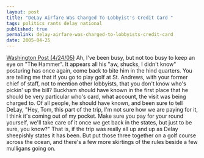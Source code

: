 ```yaml
---
layout: post
title: "DeLay Airfare Was Charged To Lobbyist's Credit Card "
tags: politics rants delay national
published: true
permalink: delay-airfare-was-charged-to-lobbyists-credit-card
date: 2005-04-25
---
```


<a href="http://www.washingtonpost.com/wp-dyn/articles/A12416-2005Apr23.html">Washington Post (4/24/05)</a> Ah, I've been busy, but not too busy to keep an eye on "The Hammer".  It appears all his "aw,  shucks, I didn't know" posturing has once again, come back to bite him in the hind quarters.  You are telling me that if you go to play golf at St. Andrews, with your former chief of staff, not to mention other lobbyists, that you don't know who's pickin' up the bill? 
  Buckham should have known in the first place that he should be very particular who's card, what account, the visit was being charged to.  Of all people, he should have known, and been sure to tell DeLay, "Hey, Tom, this part of the trip, I'm not sure how we are paying for it, I think it's coming out of my pocket.  Make sure you pay for your round yourself, we'll take care of it once we get back in the states, but just to be sure, you know?"  That is, if the trip was really all up and up as Delay sheepishly states it has been.
But put those three together on a golf course across the ocean, and there's a few more skirtings of the rules beside a few mulligans going on.

